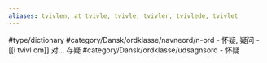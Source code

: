 ```yaml
---
aliases: tvivlen, at tvivle, tvivle, tvivler, tvivlede, tvivlet
---
```

#type/dictionary 
#category/Dansk/ordklasse/navneord/n-ord 
	- 怀疑, 疑问
	- [[i tvivl om]] 对... 存疑
#category/Dansk/ordklasse/udsagnsord 
	- 怀疑
